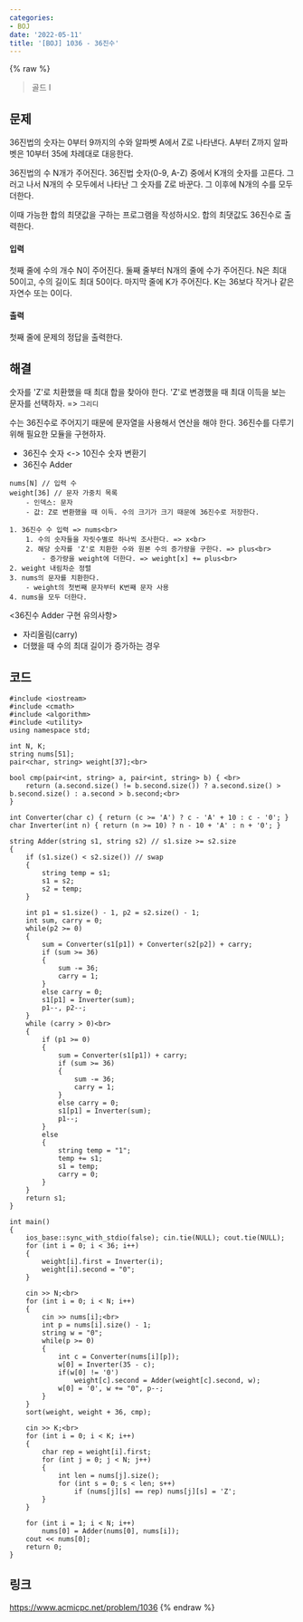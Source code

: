 ```yaml
---
categories:
- BOJ
date: '2022-05-11'
title: '[BOJ] 1036 - 36진수'
---
```


{% raw %}
> 골드 I<br>

## 문제
36진법의 숫자는 0부터 9까지의 수와 알파벳 A에서 Z로 나타낸다. A부터 Z까지 알파벳은 10부터 35에 차례대로 대응한다.

36진법의 수 N개가 주어진다. 36진법 숫자(0-9, A-Z) 중에서 K개의 숫자를 고른다. 그러고 나서 N개의 수 모두에서 나타난 그 숫자를 Z로 바꾼다. 그 이후에 N개의 수를 모두 더한다.

이때 가능한 합의 최댓값을 구하는 프로그램을 작성하시오. 합의 최댓값도 36진수로 출력한다.

#### 입력
첫째 줄에 수의 개수 N이 주어진다. 둘째 줄부터 N개의 줄에 수가 주어진다. N은 최대 50이고, 수의 길이도 최대 50이다. 마지막 줄에 K가 주어진다. K는 36보다 작거나 같은 자연수 또는 0이다.

#### 출력
첫째 줄에 문제의 정답을 출력한다.

## 해결
숫자를 'Z'로 치환했을 때 최대 합을 찾아야 한다. 'Z'로 변경했을 때 최대 이득을 보는 문자를 선택하자. => `그리디`<br>

수는 36진수로 주어지기 때문에 문자열을 사용해서 연산을 해야 한다. 36진수를 다루기 위해 필요한 모듈을 구현하자.
- 36진수 숫자 <-> 10진수 숫자 변환기<br>
- 36진수 Adder

```
nums[N] // 입력 수
weight[36] // 문자 가중치 목록
	- 인덱스: 문자
	- 값: Z로 변환했을 때 이득. 수의 크기가 크기 때문에 36진수로 저장한다.

1. 36진수 수 입력 => nums<br>
	1. 수의 숫자들을 자릿수별로 하나씩 조사한다. => x<br>
	2. 해당 숫자를 'Z'로 치환한 수와 원본 수의 증가량을 구한다. => plus<br>
		- 증가량을 weight에 더한다. => weight[x] += plus<br>
2. weight 내림차순 정렬
3. nums의 문자를 치환한다.
	- weight의 첫번째 문자부터 K번째 문자 사용
4. nums을 모두 더한다.
```

<36진수 Adder 구현 유의사항>
- 자리올림(carry)
- 더했을 때 수의 최대 길이가 증가하는 경우

## 코드
```
#include <iostream>
#include <cmath>
#include <algorithm>
#include <utility>
using namespace std;

int N, K;
string nums[51];
pair<char, string> weight[37];<br>

bool cmp(pair<int, string> a, pair<int, string> b) { <br>
	return (a.second.size() != b.second.size()) ? a.second.size() > b.second.size() : a.second > b.second;<br>
}

int Converter(char c) { return (c >= 'A') ? c - 'A' + 10 : c - '0'; }
char Inverter(int n) { return (n >= 10) ? n - 10 + 'A' : n + '0'; }

string Adder(string s1, string s2) // s1.size >= s2.size
{
	if (s1.size() < s2.size()) // swap
	{
		string temp = s1;
		s1 = s2;
		s2 = temp;
	}

	int p1 = s1.size() - 1, p2 = s2.size() - 1;
	int sum, carry = 0;
	while(p2 >= 0)
	{
		sum = Converter(s1[p1]) + Converter(s2[p2]) + carry;
		if (sum >= 36)
		{
			sum -= 36;
			carry = 1;
		}
		else carry = 0;
		s1[p1] = Inverter(sum);
		p1--, p2--;
	}
	while (carry > 0)<br>
	{
		if (p1 >= 0)
		{
			sum = Converter(s1[p1]) + carry;
			if (sum >= 36)
			{
				sum -= 36;
				carry = 1;
			}
			else carry = 0;
			s1[p1] = Inverter(sum);
			p1--;
		}
		else
		{
			string temp = "1";
			temp += s1;
			s1 = temp;
			carry = 0;
		}
	}
	return s1;
}

int main()
{
	ios_base::sync_with_stdio(false); cin.tie(NULL); cout.tie(NULL);
	for (int i = 0; i < 36; i++)
	{
		weight[i].first = Inverter(i);
		weight[i].second = "0";
	}

	cin >> N;<br>
	for (int i = 0; i < N; i++)
	{
		cin >> nums[i];<br>
		int p = nums[i].size() - 1;
		string w = "0";
		while(p >= 0)
		{
			int c = Converter(nums[i][p]);
			w[0] = Inverter(35 - c);
			if(w[0] != '0')
				weight[c].second = Adder(weight[c].second, w);
			w[0] = '0', w += "0", p--;
		}
	}
	sort(weight, weight + 36, cmp);

	cin >> K;<br>
	for (int i = 0; i < K; i++)
	{
		char rep = weight[i].first;
		for (int j = 0; j < N; j++)
		{
			int len = nums[j].size();
			for (int s = 0; s < len; s++)
				if (nums[j][s] == rep) nums[j][s] = 'Z';
		}
	}

	for (int i = 1; i < N; i++)
		nums[0] = Adder(nums[0], nums[i]);
	cout << nums[0];
	return 0;
}
```

## 링크
https://www.acmicpc.net/problem/1036
{% endraw %}